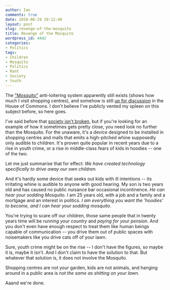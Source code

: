 ```yaml
---
author: Ian
comments: true
date: 2010-06-29 19:12:49
layout: post
slug: revenge-of-the-mosquito
title: Revenge of the Mosquito
wordpress_id: 4442
categories:
- Politics
tags:
- Children
- Mosquito
- Politics
- Rant
- Society
- Youth
---
```


The ["Mosquito"](http://www.compoundsecurity.co.uk/anti-loitering-equipment) anti-loitering system apparently still exists (shows how much I visit shopping centres), and somehow is still [up for discussion](http://www.theyworkforyou.com/wrans/?id=2010-06-28a.4089.h&s=speaker:11309#g4089.q0) in the House of Commons.  I don't believe I've publicly vented my spleen on this subject before, so here goes.

I've said before that [society isn't broken](/blog/society-isnt-broken), but if you're looking for an example of how it sometimes gets pretty close, you need look no further than the Mosquito.  For the unaware, it's a device designed to be installed in shopping centres and malls that emits a high-pitched whine supposedly only audible to children.  It's proven quite popular in recent years due to a rise in youth crime, or a rise in middle-class fears of kids in hoodies -- one of the two.

Let me just summarise that for effect: _We have created technology specifically to drive away our own children._

And it's hardly some device that seeks out kids with ill intentions -- its irritating whine is audible to anyone with good hearing.  My son is two years old and has caused no public nuisance bar occasional incontinence.  _He can hear your sodding Mosquito._  I am 25 years old, with a job and a family and a mortgage and an interest in politics.  _I am everything you want the 'hoodies' to become, and I can hear your sodding mosquito._

You're trying to scare off our children, those same people that in twenty years time will be _running your country_ and _paying for your pension_.  And you don't even have enough respect to treat them like human beings capable of communication -- you drive them out of public spaces with noisemakers like you drive cats off of your lawn.

Sure, youth crime might be on the rise -- I don't have the figures, so maybe it is, maybe it isn't.  And I don't claim to have the solution to that.  But whatever that solution is, it does not involve the Mosquito.

Shopping centres are not your garden, kids are not animals, and hanging around in a public area is _not the same as shitting on your lawn_.

Aaand we're done.

